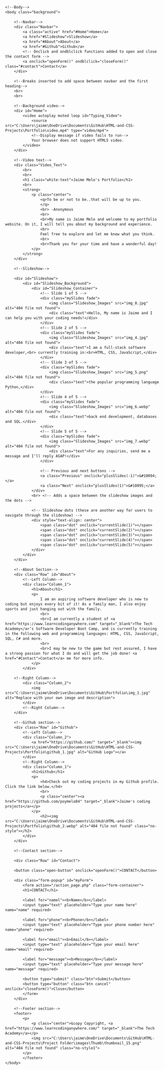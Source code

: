 
<!DOCTYPE html>
<html lang="eng">
	<!--Head-->
	<head>
		<meta charset="UTF-8">
		<meta name="viewport" content="width=device-width" />
		<title>Jaime Melo's Portfolio</title>
		<link rel="stylesheet" type="text/css" href="Portfolio.css">
		<script src="Portfolio.js" defer></script>
	</head>

	
	<!--Body-->
	<body class="background">
	
		<!--Navbar-->
		<div class="Navbar">
			<a class="active" href="#Home">Home</a>
			<a href="#Slideshow">Slideshow</a>
			<a href="#About">About</a>
			<a href="#Github">Github</a>
			<!-- Onclick and ondblclick functions added to open and close the contact form -->
            <a onclick="openForm()" ondblclick="closeForm()" class="#contact">Contact</a>
		</div>
		
		<!--Breaks inserted to add space between navbar and the first heading-->
		<br>
		<br>
		
		<!--Background video-->
		<div id="Home">
			<video autoplay muted loop id="Typing_Video">
				<source src="C:\Users\jaime\OneDrive\Documents\GitHub\HTML-and-CSS-Projects\Portfolio\video.mp4" type="video/mp4">
				<!--Display message if video fails to run-->
				Your browser does not support HTML5 video.
			</video> 
		</div>
		
		<!--Video text-->
		<div class="Video_Text">
			<br>
			<br>
			<h1 class="white-text">Jaime Melo's Portfolio</h1>
			<br>
			<strong>
				<p class="center">
					<q>To be or not to be..that will be up to you.
					</q>
					<br> -Anonymous
					<br>
					<br>My name is Jaime Melo and welcome to my portfolio website. On it, I will tell you about my background and experience. 
					<br>
					Feel free to explore and let me know what you think.
					<br>
					<br>Thank you for your time and have a wonderful day!
				</p>
			</strong>
		</div>

		<!--Slideshow-->

		<div id="Slideshow">
            <div id="Slideshow_Background"> 
                <div id="Slideshow_Container">
                    <!-- Slide 1 of 5 -->
                    <div class="mySlides fade">
                        <img class="Slideshow_Images" src="img_8.jpg" alt="404 file not found">
                        <div class="text">Hello, My name is Jaime and I can help you with your coding needs!</div>
                    </div>
                    <!-- Slide 2 of 5 -->
                    <div class="mySlides fade">
                        <img class="Slideshow_Images" src="img_4.jpg" alt="404 file not found"> 
                        <div class="text">I am a full-stack software developer,<br> currently training in:<br>HTML, CSS, JavaScript,</div>
                    </div>
                    <!-- Slide 3 of 5 -->
                    <div class="mySlides fade">
                        <img class="Slideshow_Images" src="img_5.png" alt="404 file not found">
                        <div class="text">the popular programming language Python,</div>
                    </div>
                    <!-- Slide 4 of 5 -->
                    <div class="mySlides fade">
                        <img class="Slideshow_Images" src="img_6.webp" alt="404 file not found">
                        <div class="text">back end development, databases and SQL.</div>
                    </div>
                    <!-- Slide 5 of 5 -->
                    <div class="mySlides fade">
                        <img class="Slideshow_Images" src="img_7.webp" alt="404 file not found"> 
                        <div class="text">For any inquiries, send me a message and I'll reply ASAP!</div>
                    </div>
                    
                    <!-- Previous and next buttons -->
                    <a class="Previous" onclick="plusSlides(-1)">&#10094;</a>
                    <a class="Next" onclick="plusSlides(1)">&#10095;</a>
                </div>
                <br> <!-- Adds a space between the slideshow images and the dots -->

                <!-- Slideshow dots (these are another way for users to navigate through the slideshow) -->
                <div style="text-align: center">
                    <span class="dot" onclick="currentSlide(1)"></span>
                    <span class="dot" onclick="currentSlide(2)"></span>
                    <span class="dot" onclick="currentSlide(3)"></span> 
                    <span class="dot" onclick="currentSlide(4)"></span> 
                    <span class="dot" onclick="currentSlide(5)"></span> 
                </div>
            </div>
        </div>

		<!--About Section-->
		<div class="Row" id="About">
			<!--Left Column-->
			<div class="Column_1">
				<h1>About</h1>
				<p>
					I am an aspiring software developer who is new to coding but enjoys every bit of it! As a family man, I also enjoy sports and just hanging out with the family.
					<br>
					<br>I am currently a student of <a href="https://www.learncodinganywhere.com" target="_blank">The Tech Academy</a>’s Software Developer Boot Camp, and is currently training in the following web and programming languages: HTML, CSS, JavaScript, SQL, C# and more. 
					<br>
					<br>I may be new to the game but rest assured, I have a strong passion for what I do and will get the job done! <a href="#Contact">Contact</a> me for more info.
				</p>
			</div>
		
		<!--Right Column-->
			<div class="Column_2">
				<img src="C:\Users\jaime\OneDrive\Documents\GitHub\Portfolio\img_1.jpg" alt="Replace with your own image and description">
			</div>
			<!--Right Column-->
		</div>
		
		<!--Github section-->
		<div class="Row" id="Github">
			<!--Left Column-->
			<div class="Column_2">
				<a href="https://github.com/" target="_blank"><img src="C:\Users\jaime\OneDrive\Documents\GitHub\HTML-and-CSS-Projects\Portfolio\github_1.jpg" alt="GitHub Logo"></a>
			</div>
			<!--Right Column-->
			<div class="Column_1">
				<h1>Github</h1>
				<p>
					<h4>Check out my coding projects in my Github profile. Click the link below.</h4>
					<br>
					<p class="center"><a href="https://github.com/poymelo84" target="_blank">Jaime's coding projects</a></p>
				</p>
					<h2><img src="C:\Users\jaime\OneDrive\Documents\GitHub\HTML-and-CSS-Projects\Portfolio\github_2.webp" alt="404 file not found" class="no-style"></h2>
			</div>
		</div>
		
		<!--Contact section-->

		<div class="Row" id="Contact">

		<button class="open-button" onclick="openForm()">CONTACT</button>

		<div class="form-popup" id="myForm">
  			<form action="/action_page.php" class="form-container">
    		<h1>CONTACT</h1>

    		<label for="namel"><b>Name</b></label>
    		<input type="text" placeholder="Type your name here" name="name" required>

    		<label for="phone"><b>Phone</b></label>
    		<input type="text" placeholder="Type your phone number here" name="phone" required>

			<label for="email"><b>Email</b></label>
    		<input type="text" placeholder="Type your email here" name="email" required>

			<label for="message"><b>Message</b></label>
    		<input type="text" placeholder="Type your message here" name="message" required>

    		<button type="submit" class="btn">Submit</button>
    		<button type="button" class="btn cancel" onclick="closeForm()">Close</button>
  			</form>
		</div>
		
		<!--Footer section-->
		<footer>
			<p>
				<p class="center">&copy Copyright, <a href="https://www.learncodinganywhere.com/" target="_blank">The Tech Academy</a></p>	 
				<img src="C:\Users\jaime\OneDrive\Documents\GitHub\HTML-and-CSS-Projects\Project Folder\images\Thumb\thumbnail_15.png" alt="404 file not found" class="no-style1">
			</p>
			</footer>
	</body>
</html>
						
		
		
		
		
		
		
		
		
		
		
		
		
		
		
		
		
		
		
		
		
		
		
		
		
		
		
		
		
		
		
		
		
		
		
		
		
		
		
			
			
			
			
			
			
			
			
			
			
			
			
			
			
			
			
			
			
			
			
			
			
		
